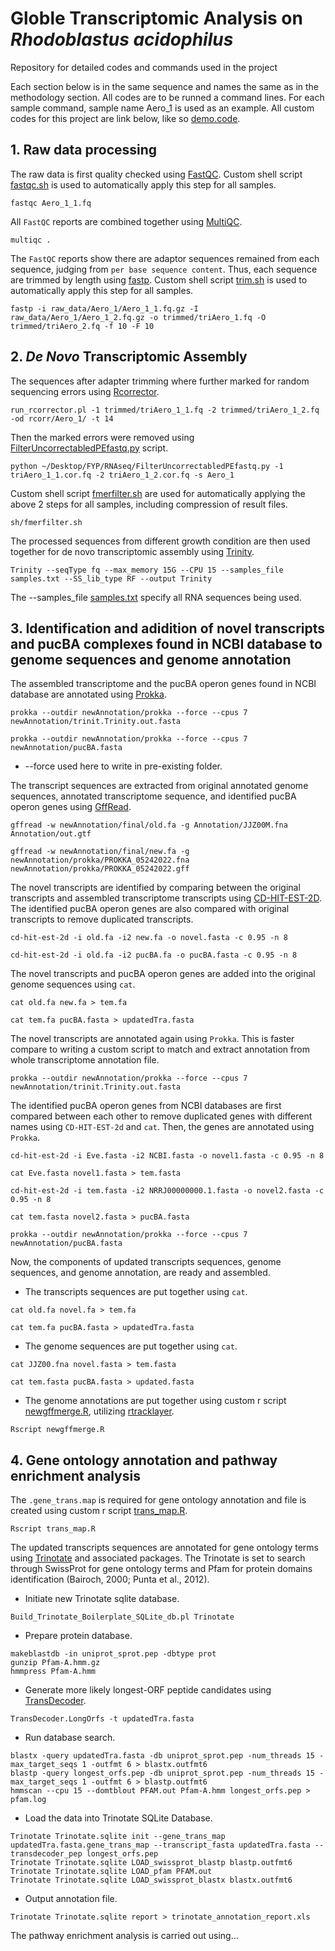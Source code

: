 # Globle Transcriptomic Analysis on *Rhodoblastus acidophilus*
Repository for detailed codes and commands used in the project

Each section below is in the same sequence and names the same as in the methodology section. All codes are to be runned a command lines. For each sample command, sample name Aero_1 is used as an example. All custom codes for this project are link below, like so [demo.code](demo.code).

## 1. Raw data processing
The raw data is first quality checked using [FastQC](https://www.bioinformatics.babraham.ac.uk/projects/fastqc/). Custom shell script [fastqc.sh](fastqc.sh) is used to automatically apply this step for all samples.
```
fastqc Aero_1_1.fq
```
All `FastQC` reports are combined together using [MultiQC](https://multiqc.info).
```
multiqc .
```
The `FastQC` reports show there are adaptor sequences remained from each sequence, judging from `per base sequence content`. Thus, each sequence are trimmed by length using [fastp](https://github.com/OpenGene/fastp). Custom shell script [trim.sh](trim.sh) is used to automatically apply this step for all samples.
```
fastp -i raw_data/Aero_1/Aero_1_1.fq.gz -I raw_data/Aero_1/Aero_1_2.fq.gz -o trimmed/triAero_1.fq -O trimmed/triAero_2.fq -f 10 -F 10
```
## 2. *De Novo* Transcriptomic Assembly
The sequences after adapter trimming where further marked for random sequencing errors using [Rcorrector](https://github.com/mourisl/Rcorrector). 
```
run_rcorrector.pl -1 trimmed/triAero_1_1.fq -2 trimmed/triAero_1_2.fq -od rcorr/Aero_1/ -t 14
```
 Then the marked errors were removed using [FilterUncorrectabledPEfastq.py](https://github.com/harvardinformatics/TranscriptomeAssemblyTools/blob/master/FilterUncorrectabledPEfastq.py) script.
 ```
python ~/Desktop/FYP/RNAseq/FilterUncorrectabledPEfastq.py -1 triAero_1_1.cor.fq -2 triAero_1_2.cor.fq -s Aero_1
 ```
Custom shell script [fmerfilter.sh](kmerfilter.sh) are used for automatically applying the above 2 steps for all samples, including compression of result files.
```
sh/fmerfilter.sh
```
 The processed sequences from different growth condition are then used together for de novo transcriptomic assembly using [Trinity](https://github.com/alexdobin/STAR).
 ```
 Trinity --seqType fq --max_memory 15G --CPU 15 --samples_file samples.txt --SS_lib_type RF --output Trinity
 ```
The --samples_file [samples.txt](samples.txt) specify all RNA sequences being used.

## 3. Identification and adidition of novel transcripts and pucBA complexes found in NCBI database to genome sequences and genome annotation

The assembled transcriptome and the pucBA operon genes found in NCBI database are annotated using [Prokka](https://github.com/tseemann/prokka).
```
prokka --outdir newAnnotation/prokka --force --cpus 7 newAnnotation/trinit.Trinity.out.fasta

prokka --outdir newAnnotation/prokka --force --cpus 7 newAnnotation/pucBA.fasta
```
- --force used here to write in pre-existing folder.

The transcript sequences are extracted from original annotated genome sequences, annotated transcriptome sequence, and identified pucBA operon genes using [GffRead](http://ccb.jhu.edu/software/stringtie/gff.shtml).
```
gffread -w newAnnotation/final/old.fa -g Annotation/JJZ00M.fna Annotation/out.gtf

gffread -w newAnnotation/final/new.fa -g newAnnotation/prokka/PROKKA_05242022.fna newAnnotation/prokka/PROKKA_05242022.gff
```
The novel transcripts are identified by comparing between the original transcripts and assembled transcriptome transcripts using [CD-HIT-EST-2D](http://www.bioinformatics.org/cd-hit/cd-hit-user-guide). The identified pucBA operon genes are also compared with original transcripts to remove duplicated transcripts.
```
cd-hit-est-2d -i old.fa -i2 new.fa -o novel.fasta -c 0.95 -n 8

cd-hit-est-2d -i old.fa -i2 pucBA.fa -o pucBA.fasta -c 0.95 -n 8
```

The novel transcripts and pucBA operon genes are added into the original genome sequences using `cat`.
```
cat old.fa new.fa > tem.fa

cat tem.fa pucBA.fasta > updatedTra.fasta
```
The novel transcripts are annotated again using `Prokka`. This is faster compare to writing a custom script to match and extract annotation from whole transcriptome annotation file.
```
prokka --outdir newAnnotation/prokka --force --cpus 7 newAnnotation/trinit.Trinity.out.fasta
```
The identified pucBA operon genes from NCBI databases are first compared between each other to remove duplicated genes with different names using `CD-HIT-EST-2d` and `cat`. Then, the genes are annotated using `Prokka`.
```
cd-hit-est-2d -i Eve.fasta -i2 NCBI.fasta -o novel1.fasta -c 0.95 -n 8

cat Eve.fasta novel1.fasta > tem.fasta

cd-hit-est-2d -i tem.fasta -i2 NRRJ00000000.1.fasta -o novel2.fasta -c 0.95 -n 8

cat tem.fasta novel2.fasta > pucBA.fasta

prokka --outdir newAnnotation/prokka --force --cpus 7 newAnnotation/pucBA.fasta
```
Now, the components of updated transcripts sequences, genome sequences, and genome annotation, are ready and assembled.

- The transcripts sequences are put together using `cat`.
```
cat old.fa novel.fa > tem.fa

cat tem.fa pucBA.fasta > updatedTra.fasta
```
- The genome sequences are put together using `cat`.
```
cat JJZ00.fna novel.fasta > tem.fasta

cat tem.fasta pucBA.fasta > updated.fasta
```
- The genome annotations are put together using custom r script [newgffmerge.R](newgffmerge.R), utilizing [rtracklayer](https://bioconductor.org/packages/release/bioc/html/rtracklayer.html).
```
Rscript newgffmerge.R
```

## 4. Gene ontology annotation and pathway enrichment analysis

The `.gene_trans.map` is required for gene ontology annotation and file is created using custom r script [trans_map.R](trans_map.R).
```
Rscript trans_map.R
```
The updated transcripts sequences are annotated for gene ontology terms using [Trinotate](https://github.com/Trinotate/Trinotate.github.io/blob/master/index.asciidoc) and associated packages. The Trinotate is set to search through SwissProt for gene ontology terms and Pfam for protein domains identification (Bairoch, 2000; Punta et al., 2012).

- Initiate new Trinotate sqlite database.
```
Build_Trinotate_Boilerplate_SQLite_db.pl Trinotate
```
- Prepare protein database.
```
makeblastdb -in uniprot_sprot.pep -dbtype prot
gunzip Pfam-A.hmm.gz
hmmpress Pfam-A.hmm
```
- Generate more likely longest-ORF peptide candidates using [TransDecoder](https://github.com/TransDecoder/TransDecoder/releases).
```
TransDecoder.LongOrfs -t updatedTra.fasta
```
- Run database search.
```
blastx -query updatedTra.fasta -db uniprot_sprot.pep -num_threads 15 -max_target_seqs 1 -outfmt 6 > blastx.outfmt6
blastp -query longest_orfs.pep -db uniprot_sprot.pep -num_threads 15 -max_target_seqs 1 -outfmt 6 > blastp.outfmt6
hmmscan --cpu 15 --domtblout PFAM.out Pfam-A.hmm longest_orfs.pep > pfam.log
```
- Load the data into Trinotate SQLite Database.
```
Trinotate Trinotate.sqlite init --gene_trans_map updatedTra.fasta.gene_trans_map --transcript_fasta updatedTra.fasta --transdecoder_pep longest_orfs.pep
Trinotate Trinotate.sqlite LOAD_swissprot_blastp blastp.outfmt6
Trinotate Trinotate.sqlite LOAD_pfam PFAM.out
Trinotate Trinotate.sqlite LOAD_swissprot_blastx blastx.outfmt6
```
- Output annotation file.
```
Trinotate Trinotate.sqlite report > trinotate_annotation_report.xls
```

The pathway enrichment analysis is carried out using…
